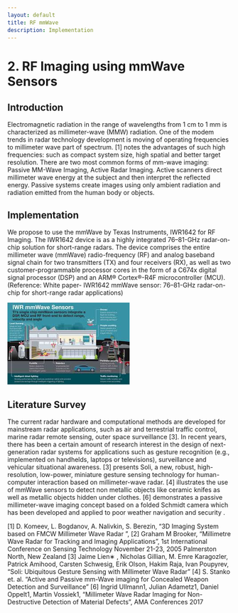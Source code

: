 ```yaml
---
layout: default
title: RF mmWave
description: Implementation
---
```


# 2. RF Imaging using mmWave Sensors

## Introduction
Electromagnetic radiation in the range of wavelengths from 1 cm to 1 mm is characterized as millimeter-wave (MMW) radiation. One of the modem trends in radar technology development is moving of operating frequencies to millimeter wave part of spectrum. [1] notes the advantages of  such high frequencies: such as compact system size, high spatial and better target resolution. There are two most common forms of mm-wave imaging: Passive MM-Wave Imaging, Active Radar Imaging. Active scanners direct millimeter wave energy at the subject and then interpret the reflected energy. Passive systems create images using only ambient radiation and radiation emitted from the human body or objects.

## Implementation

We propose to use the mmWave by Texas Instruments, IWR1642 for RF Imaging. The IWR1642 device is as a highly integrated 76–81-GHz radar-on-chip solution for short-range radars. The device comprises the entire millimeter wave (mmWave) radio-frequency (RF) and analog baseband signal chain for two transmitters (TX) and four receivers (RX), as well as two customer-programmable processor cores in the form of a C674x digital signal processor (DSP) and an ARM® Cortex®-R4F microcontroller (MCU). (Reference: White paper- IWR1642 mmWave sensor: 76–81-GHz radar-on-chip for short-range radar applications)

![mmWave](iwr.jpg)

## Literature Survey
The current radar hardware and computational methods are developed for mainstream radar applications, such as air and terrestrial traffic control, marine radar remote sensing, outer space surveillance [3].  In recent years, there has been a certain amount of research interest in the design of next-generation radar systems for applications such as gesture recognition (e.g., implemented on handhelds, laptops or televisions), surveillance and vehicular situational awareness. [3]  presents Soli, a new, robust, high-resolution, low-power, miniature gesture sensing technology for human-computer interaction based on millimeter-wave radar. [4] illustrates the use of mmWave sensors  to detect non metallic objects like ceramic knifes as well as metallic objects hidden under clothes. [6] demonstrates a  passive millimeter-wave imaging concept based on a folded Schmidt camera which has been developed and applied to poor weather navigation and security .

[1] D. Komeev, L. Bogdanov, A. Nalivkin, S. Berezin, “3D Imaging System based on FMCW Millimeter Wave Radar ”,
[2] Graham M Brooker, “Millimetre Wave Radar for Tracking and Imaging Applications”, 1st International Conference on Sensing Technology November 21-23, 2005 Palmerston North, New Zealand
[3] Jaime Lien∗ , Nicholas Gillian, M. Emre Karagozler, Patrick Amihood, Carsten Schwesig, Erik Olson, Hakim Raja, Ivan Poupyrev, “Soli: Ubiquitous Gesture Sensing with Millimeter Wave Radar”
[4] S. Stanko et. al. “Active and Passive mm-Wave imaging for Concealed Weapon Detection and Surveillance”
[6] Ingrid Ullmann1, Julian Adametz1, Daniel Oppelt1, Martin Vossiek1, “Millimeter Wave Radar Imaging for Non-Destructive Detection of Material Defects”, AMA Conferences 2017
